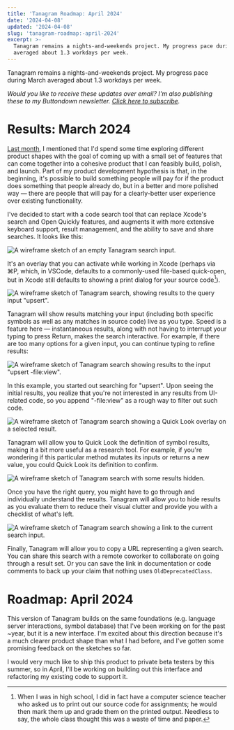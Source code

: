 ```yaml
---
title: 'Tanagram Roadmap: April 2024'
date: '2024-04-08'
updated: '2024-04-08'
slug: 'tanagram-roadmap:-april-2024'
excerpt: >-
  Tanagram remains a nights-and-weekends project. My progress pace during March
  averaged about 1.3 workdays per week.
---
```



Tanagram remains a nights-and-weekends project. My progress pace during March averaged about 1.3 workdays per week.

_Would you like to receive these updates over email? I'm also publishing these to my Buttondown newsletter. [Click here to subscribe](https://buttondown.email/tanagram)._

# Results: March 2024
[Last month](https://feifan.blog/posts/tanagram-roadmap:-march-2024), I mentioned that I'd spend some time exploring different product shapes with the goal of coming up with a small set of features that can come together into a cohesive product that I can feasibly build, polish, and launch. Part of my product development hypothesis is that, in the beginning, it's possible to build something people will pay for if the product does something that people already do, but in a better and more polished way — there are people that will pay for a clearly-better user experience over existing functionality.

I've decided to start with a code search tool that can replace Xcode's search and Open Quickly features, and augments it with more extensive keyboard support, result management, and the ability to save and share searches. It looks like this:

![A wireframe sketch of an empty Tanagram search input.](https://files.tanagram.app/file/tanagram-data/prod-feifans-blog/2024-04-roadmap/1-empty-prompt.png?)

It's an overlay that you can activate while working in Xcode (perhaps via ⌘P, which, in VSCode, defaults to a commonly-used file-based quick-open, but in Xcode still defaults to showing a print dialog for your source code[^0]).

![A wireframe sketch of Tanagram search, showing results to the query input "upsert".](https://files.tanagram.app/file/tanagram-data/prod-feifans-blog/2024-04-roadmap/2-search-results.png)

Tanagram will show results matching your input (including both specific symbols as well as any matches in source code) live as you type. Speed is a feature here — instantaneous results, along with not having to interrupt your typing to press Return, makes the search interactive. For example, if there are too many options for a given input, you can continue typing to refine results:

![A wireframe sketch of Tanagram search showing results to the input "upsert -file:view".](https://files.tanagram.app/file/tanagram-data/prod-feifans-blog/2024-04-roadmap/4-refine-results.png)

In this example, you started out searching for "upsert". Upon seeing the initial results, you realize that you're not interested in any results from UI-related code, so you append "-file:view" as a rough way to filter out such code.

![A wireframe sketch of Tanagram search showing a Quick Look overlay on a selected result.](https://files.tanagram.app/file/tanagram-data/prod-feifans-blog/2024-04-roadmap/3-quick-look-result.png)

Tanagram will allow you to Quick Look the definition of symbol results, making it a bit more useful as a research tool. For example, if you're wondering if this particular method mutates its inputs or returns a new value, you could Quick Look its definition to confirm.

![A wireframe sketch of Tanagram search with some results hidden.](https://files.tanagram.app/file/tanagram-data/prod-feifans-blog/2024-04-roadmap/5-hide-results.png)

Once you have the right query, you might have to go through and individually understand the results. Tanagram will allow you to hide results as you evaluate them to reduce their visual clutter and provide you with a checklist of what's left.

![A wireframe sketch of Tanagram search showing a link to the current search input.](https://files.tanagram.app/file/tanagram-data/prod-feifans-blog/2024-04-roadmap/6-link-to-search.png)

Finally, Tanagram will allow you to copy a URL representing a given search. You can share this search with a remote coworker to collaborate on going through a result set. Or you can save the link in documentation or code comments to back up your claim that nothing uses `OldDeprecatedClass`.
# Roadmap: April 2024
This version of Tanagram builds on the same foundations (e.g. language server interactions, symbol database) that I've been working on for the past ~year, but it is a new interface. I'm excited about this direction because it's a much clearer product shape than what I had before, and I've gotten some promising feedback on the sketches so far. 

I would very much like to ship this product to private beta testers by this summer, so in April, I'll be working on building out this interface and refactoring my existing code to support it. 

[^0]: When I was in high school, I did in fact have a computer science teacher who asked us to print out our source code for assignments; he would then mark them up and grade them on the printed output. Needless to say, the whole class thought this was a waste of time and paper.